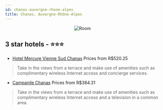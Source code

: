 ```yaml
---
id: chanas-auvergne-rhone-alpes
title: Chanas, Auvergne-Rhône-Alpes
---
```


<center><img src="https://i.travelapi.com/hotels/2000000/1360000/1350400/1350323/e5ea93c8_z.jpg" alt="Room" /></center>


##  3 star hotels - ⭐️⭐️⭐️

-    [Hotel Mercure Vienne Sud Chanas](https://us.hurb.com/hotels/chanas/hotel-mercure-vienne-sud-chanas-JNP-JP254471?cmp=18055) Prices from R$520.25
   > Take in the views from a terrace and make use of amenities such as complimentary wireless Internet access and concierge services.
-    [Campanile Chanas](https://us.hurb.com/hotels/chanas/campanile-chanas-JNP-JP00549B?cmp=18055) Prices from R$384.31
   > Take in the views from a terrace and make use of amenities such as complimentary wireless Internet access and a television in a common area.
